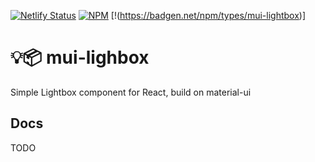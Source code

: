 [![Netlify Status](https://api.netlify.com/api/v1/badges/b2f64076-49bf-4159-9908-5136c97082d1/deploy-status)](https://app.netlify.com/sites/mui-lightbox/deploys)
[![NPM](https://badgen.net/npm/v/mui-lightbox)](https://www.npmjs.com/package/mui-lightbox)
[!(https://badgen.net/npm/types/mui-lightbox)]


# 💡📦 mui-lighbox

Simple Lightbox component for React, build on material-ui

## Docs

TODO
